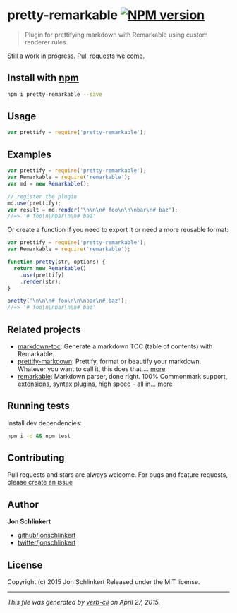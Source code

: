 # pretty-remarkable [![NPM version](https://badge.fury.io/js/pretty-remarkable.svg)](http://badge.fury.io/js/pretty-remarkable)

> Plugin for prettifying markdown with Remarkable using custom renderer rules.

Still a work in progress. [Pull requests welcome](https://github.com/jonschlinkert/pretty-remarkable/issues).

## Install with [npm](npmjs.org)

```bash
npm i pretty-remarkable --save
```

## Usage

```js
var prettify = require('pretty-remarkable');
```

## Examples

```js
var prettify = require('pretty-remarkable');
var Remarkable = require('remarkable');
var md = new Remarkable();

// register the plugin
md.use(prettify);
var result = md.render('\n\n\n# foo\n\n\nbar\n# baz');
//=> '# foo\n\nbar\n\n# baz'
```

Or create a function if you need to export it or need a more reusable format:

```js
var prettify = require('pretty-remarkable');
var Remarkable = require('remarkable');

function pretty(str, options) {
  return new Remarkable()
    .use(prettify)
    .render(str);
}

pretty('\n\n\n# foo\n\n\nbar\n# baz');
//=> '# foo\n\nbar\n\n# baz'
```

## Related projects

* [markdown-toc](https://github.com/jonschlinkert/markdown-toc): Generate a markdown TOC (table of contents) with Remarkable.
* [prettify-markdown](https://github.com/jonschlinkert/prettify-markdown): Prettify, format or beautify your markdown. Whatever you want to call it, this does that.… [more](https://github.com/jonschlinkert/prettify-markdown)
* [remarkable](https://github.com/jonschlinkert/remarkable): Markdown parser, done right. 100% Commonmark support, extensions, syntax plugins, high speed - all in… [more](https://github.com/jonschlinkert/remarkable)

## Running tests

Install dev dependencies:

```bash
npm i -d && npm test
```

## Contributing

Pull requests and stars are always welcome. For bugs and feature requests, [please create an issue](https://github.com/jonschlinkert/pretty-remarkable/issues)

## Author

**Jon Schlinkert**

+ [github/jonschlinkert](https://github.com/jonschlinkert)
+ [twitter/jonschlinkert](http://twitter.com/jonschlinkert)

## License

Copyright (c) 2015 Jon Schlinkert
Released under the MIT license.

***

_This file was generated by [verb-cli](https://github.com/assemble/verb-cli) on April 27, 2015._

<!-- reflinks generated by verb-reflinks plugin -->
